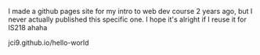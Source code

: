I made a github pages site for my intro to web dev course 2 years ago, but I never actually published this specific one. I hope it's alright if I reuse it for IS218 ahaha

jci9.github.io/hello-world
